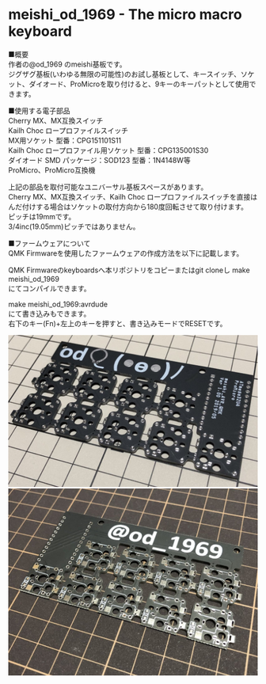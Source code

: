# meishi_od_1969 - The micro macro keyboard
■概要  
作者の@od_1969 のmeishi基板です。  
ジグザグ基板(いわゆる無限の可能性)のお試し基板として、キースイッチ、ソケット、ダイオード、ProMicroを取り付けると、9キーのキーパットとして使用できます。  
  
■使用する電子部品  
Cherry MX、MX互換スイッチ  
Kailh Choc ロープロファイルスイッチ  
MX用ソケット 型番：CPG151101S11  
Kailh Choc ロープロファイル用ソケット 型番：CPG135001S30  
ダイオード SMD パッケージ：SOD123 型番：1N4148W等  
ProMicro、ProMicro互換機  

上記の部品を取付可能なユニバーサル基板スペースがあります。  
Cherry MX、MX互換スイッチ、Kailh Choc ロープロファイルスイッチを直接はんだ付けする場合はソケットの取付方向から180度回転させて取り付けます。  
ピッチは19mmです。  
3/4inc(19.05mm)ピッチではありません。  
  
■ファームウェアについて  
QMK Firmwareを使用したファームウェアの作成方法を以下に記載します。  
  
QMK Firmwareのkeyboardsへ本リポジトリをコピーまたはgit cloneし
make meishi_od_1969  
にてコンパイルできます。  

make meishi_od_1969:avrdude  
にて書き込みもできます。  
右下のキー(Fn)+左上のキーを押すと、書き込みモードでRESETです。  
  
![Front](https://github.com/od1969/meishi/blob/master/Photo_front.jpg)  
![Back](https://github.com/od1969/meishi/blob/master/Photo_back.jpg)  
